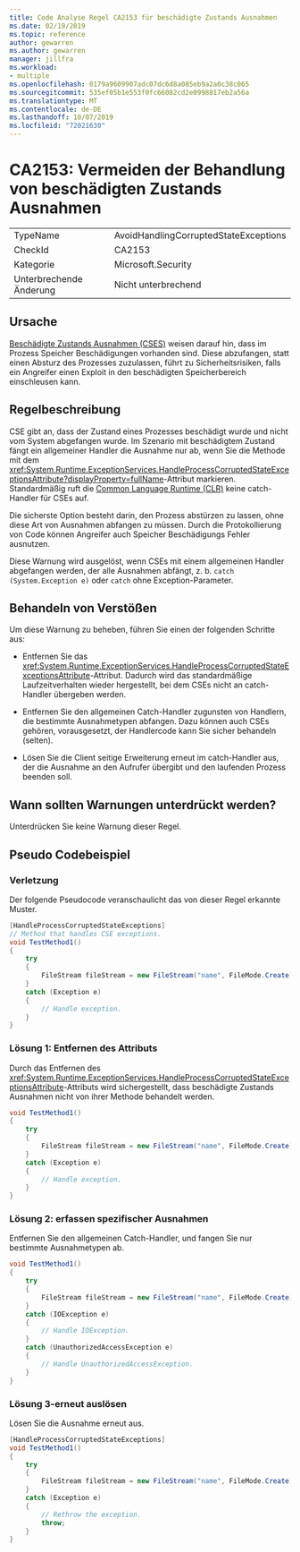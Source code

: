 ```yaml
---
title: Code Analyse Regel CA2153 für beschädigte Zustands Ausnahmen
ms.date: 02/19/2019
ms.topic: reference
author: gewarren
ms.author: gewarren
manager: jillfra
ms.workload:
- multiple
ms.openlocfilehash: 0179a9609907adc07dc6d8a085eb9a2a0c38c065
ms.sourcegitcommit: 535ef05b1e553f0fc66082cd2e0998817eb2a56a
ms.translationtype: MT
ms.contentlocale: de-DE
ms.lasthandoff: 10/07/2019
ms.locfileid: "72021630"
---
```

# <a name="ca2153-avoid-handling-corrupted-state-exceptions"></a>CA2153: Vermeiden der Behandlung von beschädigten Zustands Ausnahmen

|||
|-|-|
|TypeName|AvoidHandlingCorruptedStateExceptions|
|CheckId|CA2153|
|Kategorie|Microsoft.Security|
|Unterbrechende Änderung|Nicht unterbrechend|

## <a name="cause"></a>Ursache

[Beschädigte Zustands Ausnahmen (CSES)](https://msdn.microsoft.com/magazine/dd419661.aspx) weisen darauf hin, dass im Prozess Speicher Beschädigungen vorhanden sind. Diese abzufangen, statt einen Absturz des Prozesses zuzulassen, führt zu Sicherheitsrisiken, falls ein Angreifer einen Exploit in den beschädigten Speicherbereich einschleusen kann.

## <a name="rule-description"></a>Regelbeschreibung

CSE gibt an, dass der Zustand eines Prozesses beschädigt wurde und nicht vom System abgefangen wurde. Im Szenario mit beschädigtem Zustand fängt ein allgemeiner Handler die Ausnahme nur ab, wenn Sie die Methode mit dem <xref:System.Runtime.ExceptionServices.HandleProcessCorruptedStateExceptionsAttribute?displayProperty=fullName>-Attribut markieren. Standardmäßig ruft die [Common Language Runtime (CLR)](/dotnet/standard/clr) keine catch-Handler für CSEs auf.

Die sicherste Option besteht darin, den Prozess abstürzen zu lassen, ohne diese Art von Ausnahmen abfangen zu müssen. Durch die Protokollierung von Code können Angreifer auch Speicher Beschädigungs Fehler ausnutzen.

Diese Warnung wird ausgelöst, wenn CSEs mit einem allgemeinen Handler abgefangen werden, der alle Ausnahmen abfängt, z. b. `catch (System.Exception e)` oder `catch` ohne Exception-Parameter.

## <a name="how-to-fix-violations"></a>Behandeln von Verstößen

Um diese Warnung zu beheben, führen Sie einen der folgenden Schritte aus:

- Entfernen Sie das <xref:System.Runtime.ExceptionServices.HandleProcessCorruptedStateExceptionsAttribute>-Attribut. Dadurch wird das standardmäßige Laufzeitverhalten wieder hergestellt, bei dem CSEs nicht an catch-Handler übergeben werden.

- Entfernen Sie den allgemeinen Catch-Handler zugunsten von Handlern, die bestimmte Ausnahmetypen abfangen. Dazu können auch CSEs gehören, vorausgesetzt, der Handlercode kann Sie sicher behandeln (selten).

- Lösen Sie die Client seitige Erweiterung erneut im catch-Handler aus, der die Ausnahme an den Aufrufer übergibt und den laufenden Prozess beenden soll.

## <a name="when-to-suppress-warnings"></a>Wann sollten Warnungen unterdrückt werden?

Unterdrücken Sie keine Warnung dieser Regel.

## <a name="pseudo-code-example"></a>Pseudo Codebeispiel

### <a name="violation"></a>Verletzung

Der folgende Pseudocode veranschaulicht das von dieser Regel erkannte Muster.

```csharp
[HandleProcessCorruptedStateExceptions]
// Method that handles CSE exceptions.
void TestMethod1()
{
    try
    {
        FileStream fileStream = new FileStream("name", FileMode.Create);
    }
    catch (Exception e)
    {
        // Handle exception.
    }
}
```

### <a name="solution-1---remove-the-attribute"></a>Lösung 1: Entfernen des Attributs

Durch das Entfernen des <xref:System.Runtime.ExceptionServices.HandleProcessCorruptedStateExceptionsAttribute>-Attributs wird sichergestellt, dass beschädigte Zustands Ausnahmen nicht von ihrer Methode behandelt werden.

```csharp
void TestMethod1()
{
    try
    {
        FileStream fileStream = new FileStream("name", FileMode.Create);
    }
    catch (Exception e)
    {
        // Handle exception.
    }
}
```

### <a name="solution-2---catch-specific-exceptions"></a>Lösung 2: erfassen spezifischer Ausnahmen

Entfernen Sie den allgemeinen Catch-Handler, und fangen Sie nur bestimmte Ausnahmetypen ab.

```csharp
void TestMethod1()
{
    try
    {
        FileStream fileStream = new FileStream("name", FileMode.Create);
    }
    catch (IOException e)
    {
        // Handle IOException.
    }
    catch (UnauthorizedAccessException e)
    {
        // Handle UnauthorizedAccessException.
    }
}
```

### <a name="solution-3---rethrow"></a>Lösung 3-erneut auslösen

Lösen Sie die Ausnahme erneut aus.

```csharp
[HandleProcessCorruptedStateExceptions]
void TestMethod1()
{
    try
    {
        FileStream fileStream = new FileStream("name", FileMode.Create);
    }
    catch (Exception e)
    {
        // Rethrow the exception.
        throw;
    }
}
```